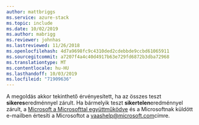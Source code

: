 ```yaml
---
author: mattbriggs
ms.service: azure-stack
ms.topic: include
ms.date: 10/02/2019
ms.author: mabrigg
ms.reviewer: johnhas
ms.lastreviewed: 11/26/2018
ms.openlocfilehash: 4d7a9698fc9c4310ded2cdebbde9ccbd61065911
ms.sourcegitcommit: a7207f4a4c40d4917b63e729fd6872b3dba72968
ms.translationtype: MT
ms.contentlocale: hu-HU
ms.lasthandoff: 10/03/2019
ms.locfileid: "71909636"
---
```

A megoldás akkor tekinthető érvényesített, ha az összes teszt **sikeres**eredménnyel zárult. Ha bármelyik teszt **sikertelen**eredménnyel zárult, a [Microsoft a Microsofttal együttműködve](https://aka.ms/collaborate) és a Microsoftnak küldött e-mailben értesíti a Microsoftot a [vaashelp@microsoft.com](mailto:vaashelp@microsoft.com)címre.
